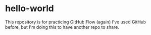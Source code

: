 # hello-world
This repository is for practicing GitHub Flow (again)
I've used GitHub before, but I'm doing this to have another repo to share.
